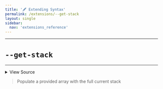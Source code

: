 ```yaml
---
title: '🖋️ Extending Syntax'
permalink: /extensions/--get-stack
layout: single
sidebar:
  nav: 'extensions_reference'
---
```


---

# `--get-stack`

---



<details>
  <summary>View Source</summary>

{% highlight sh %}

[ $# -eq 0 ] && { echo "!command [Extension Error]: requires name of an array variable to populate with the stack items" >&2; return 1; }

if [ -z "$BASH_PRE_43" ]
then
  local array
  typeset -n array="$1"
  local stackItem=''
  for stackItem in "${SHELLPEN_SOURCE_CONTEXT[@]}"
  do
    array+=("$stackItem")
  done
else
  eval "
    local stackItem=''
    for stackItem in \"\${__SHELLPEN_CONTEXT_$SHELLPEN_SOURCE_ID[@]}\"
    do
      $1+=(\"\$stackItem\")
    done
  "
fi
{% endhighlight %}

</details>



> Populate a provided array with the full current stack







